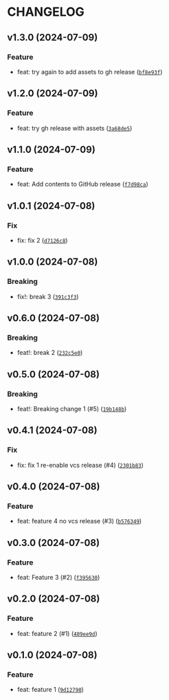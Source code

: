 # CHANGELOG

## v1.3.0 (2024-07-09)

### Feature

* feat: try again to add assets to gh release ([`bf8e93f`](https://github.com/iacabezasbaculima/semantic-release-python-sandbox/commit/bf8e93fa3cd794570608ee0151b746b1c65e5f53))

## v1.2.0 (2024-07-09)

### Feature

* feat: try gh release with assets ([`3a68de5`](https://github.com/iacabezasbaculima/semantic-release-python-sandbox/commit/3a68de58efbcf5bbea56c7f2a44726ae0fbd98da))

## v1.1.0 (2024-07-09)

### Feature

* feat: Add contents to GitHub release ([`f7d98ca`](https://github.com/iacabezasbaculima/semantic-release-python-sandbox/commit/f7d98ca3a0a88016e4a4957fe0488bd111742265))

## v1.0.1 (2024-07-08)

### Fix

* fix: fix 2 ([`d7126c8`](https://github.com/iacabezasbaculima/semantic-release-python-sandbox/commit/d7126c8bfee45fc662effedc3ad96a3d869344e3))

## v1.0.0 (2024-07-08)

### Breaking

* fix!: break 3 ([`391c3f3`](https://github.com/iacabezasbaculima/semantic-release-python-sandbox/commit/391c3f35bf9a2b0baa3bd263e46174afa2b7f46b))

## v0.6.0 (2024-07-08)

### Breaking

* feat!: break 2 ([`232c5e0`](https://github.com/iacabezasbaculima/semantic-release-python-sandbox/commit/232c5e07aaed4a1e1c2e1e76c83d472e80207bfa))

## v0.5.0 (2024-07-08)

### Breaking

* feat!: Breaking change 1 (#5) ([`19b148b`](https://github.com/iacabezasbaculima/semantic-release-python-sandbox/commit/19b148b2a85c1e35eb54f81d9d22eff87ae85636))

## v0.4.1 (2024-07-08)

### Fix

* fix: fix 1 re-enable vcs release (#4) ([`2301b83`](https://github.com/iacabezasbaculima/semantic-release-python-sandbox/commit/2301b83b3ee52a69f50bb78e9452873668d12173))

## v0.4.0 (2024-07-08)

### Feature

* feat: feature 4 no vcs release (#3) ([`b576349`](https://github.com/iacabezasbaculima/semantic-release-python-sandbox/commit/b5763493ef1c7f35b6042d4f206d118259d6340b))

## v0.3.0 (2024-07-08)

### Feature

* feat: Feature 3 (#2) ([`f395630`](https://github.com/iacabezasbaculima/semantic-release-python-sandbox/commit/f3956306dc97b5bada3075393ae7ad39f5b9857f))

## v0.2.0 (2024-07-08)

### Feature

* feat: feature 2 (#1) ([`489ee9d`](https://github.com/iacabezasbaculima/semantic-release-python-sandbox/commit/489ee9d551d0f0c80ada81b3a8bd4ca52d2fdcf1))

## v0.1.0 (2024-07-08)

### Feature

* feat: feature 1 ([`9d12790`](https://github.com/iacabezasbaculima/semantic-release-python-sandbox/commit/9d127900ae701984413d641aa0fef8d63321ad47))
